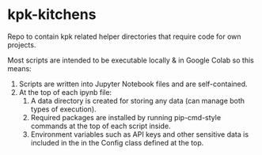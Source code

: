 # kpk-kitchens

Repo to contain kpk related helper directories that require code for own projects.

Most scripts are intended to be executable locally & in Google Colab so this means:
1. Scripts are written into Jupyter Notebook files and are self-contained.
2. At the top of each ipynb file:
    1. A data directory is created for storing any data (can manage both types of execution).
    2. Required packages are installed by running pip-cmd-style commands at the top of each script inside.
    3. Environment variables such as API keys and other sensitive data is included in the in the Config class defined at the top.